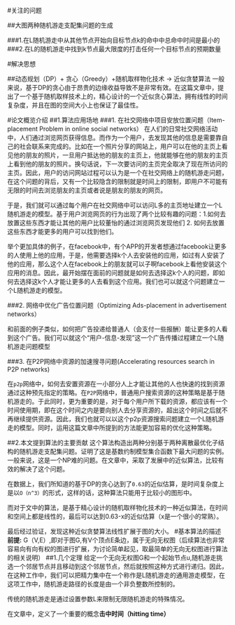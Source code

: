 #关注的问题


##大图两种随机游走支配集问题的生成

###1.在L随机游走中从其他节点开始向目标节点k的命中中总命中时间是最小的
###2.在L的随机游走中找到k节点最大限度的打击任何一个目标节点的预期数量

#解决思想

##动态规划（DP）+ 贪心（Greedy）+随机取样物化技术  -> 近似贪婪算法
一般来说，基于DP的贪心由于昂贵的边缘收益导致不是非常有效。在这篇文章中，提出了一个基于随机取样技术上的，精心设计的一个近似贪心算法，拥有线性的时间复杂度，并且在图的空间大小上也保证了最佳性。

#论文概览介绍
##1.算法应用场地
###1. 在社交网络中项目安放位置问题（Item-placement Problem in online social networks）
在人们的日常社交网络活动中，人们通过浏览网页获得信息。而作为一个用户，去发现其他的信息是需要靠自己的社会联系来完成的。比如在一个照片分享的网站上，用户可以在他的主页上看见他的朋友的照片，一旦用户抵达他的朋友的主页上，他就能够在他的朋友的主页上看到他的朋友的照片。换句话说，下一次要访问的主页完全取决了现在所访问的主页。因此，用户的访问网站过程可以认为是一个在社交网络上的随机游走问题，在这个问题的背后，又有一个比较隐含的限制就是时间上的限制，即用户不可能有无限的时间去浏览朋友的主页或者说是朋友的朋友的网页。

于是，我们就可以通过每个用户在社交网络中可以访问L多的主页地址建立一个L随机游走的模型。基于用户浏览网页的行为出现了两个比较有趣的问题：1.如何去放置这些东西才能让其他的用户比较董怡的通过浏览网页发现他们 2. 如何去放置这些东西才能更多的用户可以找到他们。

举个更加具体的例子，在facebook中，有个APP的开发者想通过facebook让更多的人使用上他的应用，于是，他需要选择k个人去安装他的应用，如过有人安装了他的应用，那么这个人在facebook上的朋友就可以子啊facebook上看他安装这个应用的消息。因此，最开始摆在面前的问题就是如何去选择这k个人的问题，即如何去选择这k个人才能让更多的人去看到这个应用。我们也可以就这个问题建立一个L随机游走的模型。

###2. 网络中优化广告位置问题（Optimizing Ads-placement in advertisement networks）

和前面的例子类似，如何把广告投递给普通人（会支付一些报酬）能让更多的人看到这个广告。我们可以就这个“用户-信息-发现”这一个广告传播过程建立一个L随机游走问题模型

###3. 在P2P网络中资源的加速搜寻问题(Accelerating resources search in P2P networks)

在```p2p```网络中，如何去安置资源在一小部分人上才能让其他的人也快速的找到资源通过这种预先指定的策略。在```P2P```网络中，普通用户搜索资源的这种策略是基于随机游走的。于此同时，更为重要的是，对于每个用户所下载的资源，都应该有一个时间使用期，即在这个时间之内是要向别人去分享资源的，超出这个时间之后就不再继续提供资源。因此，我们也就可以以这个p2p资源搜索问题建立一个L随机游走的模型。同时，运用这篇文章中所提到的方法能更加容易的优化这种策略。

##2.本文提到算法的主要贡献
这个算法构造出两种分别基于两种离散最优化子结构的随机游走支配集问题。证明了这是基数约制模型集合函数下最大问题的实例。一般来说，这是一个NP难的问题。在文章中，采取了发展中的近似算法，比较有效的解决了这个问题。

在数据上，我们所知道的基于DP的贪心达到了```0.63```的近似估算，是时间复杂度上是以```O（n^3）```的形式，这样的话，这种算法只能用于比较小的图形中。

而对于文中的算法，是基于精心设计的随机取样物化技术的一种近似算法，在时间和空间上都是线性的，最后可以达到0.63-x的近似估算（x是一个很小的常熟）。

最后经过验证，发现这种近似贪婪算法线性扩展于图的大小。
#基本算法的描述
**前提:** G（V,E）,即对于图G,有V个顶点E条边，属于无向无权图（后续算法也非常容易向有向有权的图进行扩展，为讨论简单起见，取最简单的无向无权图进行算法的相关说明）
##1.几个定理
给定一个无向无权图G和一个起始节点u,随机游走挑选一个邻居节点并且移动到这个邻居节点，然后就按照这种方式进行递归。因此，在这种工作中，我们可以把精力集中在一个称作是L随机游走的通用游走模型，在这项工作中，随机游走路径的长度是由一个非负整数所控制的。

传统的随机游走是通过设置参数L来限制无限随机游走的特殊情况。

在文章中，定义了一个重要的概念**击中时间（hitting time）**